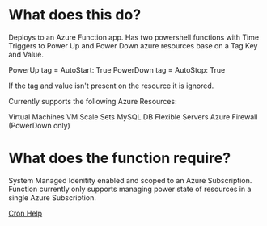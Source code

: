 # What does this do?
Deploys to an Azure Function app.  Has two powershell functions with Time Triggers to Power Up and Power Down azure resources base on a Tag Key and Value.  

PowerUp tag = AutoStart: True
PowerDown tag = AutoStop: True

If the tag and value isn't present on the resource it is ignored.  

Currently supports the following Azure Resources:

Virtual Machines
VM Scale Sets
MySQL DB Flexible Servers
Azure Firewall (PowerDown only)

# What does the function require?
System Managed Idenitity enabled and scoped to an Azure Subscription.  Function currently only supports managing power state of resources in a single Azure Subscription.  

[Cron Help](https://crontab.guru/)